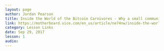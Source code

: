 ```yaml
---
layout: page
author: Jordan Pearson
title: Inside the World of the Bitcoin Carnivores - Why a small community of Bitcoin users is eating meat exclusively
link: https://motherboard.vice.com/en_us/article/ne74nw/inside-the-world-of-the-bitcoin-carnivores
category: Lesson Links
date: Sep 29, 2017
lesson: 1
audio: 
---
```

